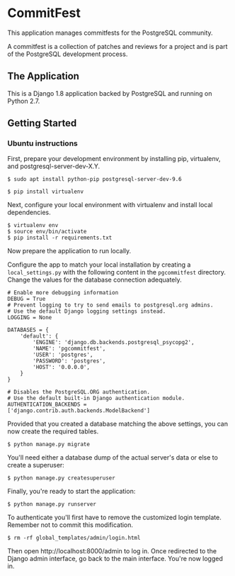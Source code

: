 # CommitFest

This application manages commitfests for the PostgreSQL community.

A commitfest is a collection of patches and reviews for a project and is part of the PostgreSQL development process.

## The Application

This is a Django 1.8 application backed by PostgreSQL and running on Python 2.7.

## Getting Started

### Ubuntu instructions

First, prepare your development environment by installing pip, virtualenv, and postgresql-server-dev-X.Y.

```
$ sudo apt install python-pip postgresql-server-dev-9.6

$ pip install virtualenv
```

Next, configure your local environment with virtualenv and install local dependencies.

```
$ virtualenv env
$ source env/bin/activate
$ pip install -r requirements.txt
```

Now prepare the application to run locally.

Configure the app to match your local installation by creating a
`local_settings.py` with the following content in the `pgcommitfest` directory.
Change the values for the database connection adequately.

```
# Enable more debugging information
DEBUG = True
# Prevent logging to try to send emails to postgresql.org admins.
# Use the default Django logging settings instead.
LOGGING = None

DATABASES = {
    'default': {
        'ENGINE': 'django.db.backends.postgresql_psycopg2',
        'NAME': 'pgcommitfest',
        'USER': 'postgres',
        'PASSWORD': 'postgres',
        'HOST': '0.0.0.0',
    }
}

# Disables the PostgreSQL.ORG authentication.
# Use the default built-in Django authentication module.
AUTHENTICATION_BACKENDS = ['django.contrib.auth.backends.ModelBackend']
```

Provided that you created a database matching the above settings, you can
now create the required tables.

```
$ python manage.py migrate
```

You'll need either a database dump of the actual server's data or else to create a superuser:

```
$ python manage.py createsuperuser
```

Finally, you're ready to start the application:

```
$ python manage.py runserver
```

To authenticate you'll first have to remove the customized login template.
Remember not to commit this modification.

```
$ rm -rf global_templates/admin/login.html
```

Then open http://localhost:8000/admin to log in. Once redirected to the Django
admin interface, go back to the main interface. You're now logged in.
